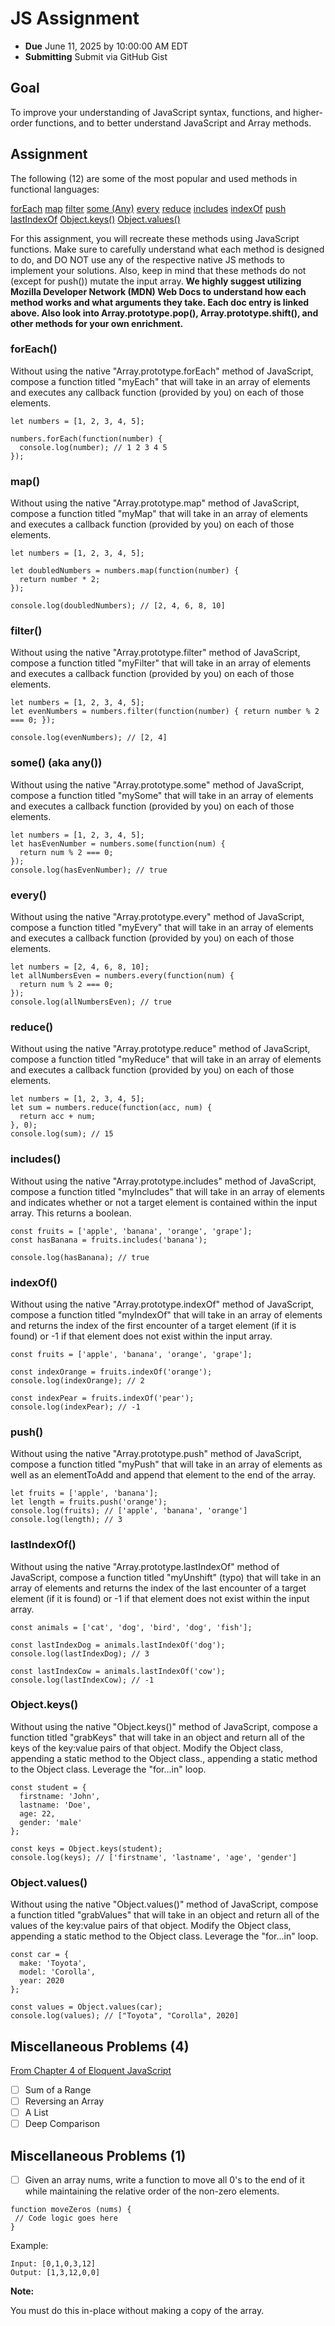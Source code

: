 # JS Assignment

- **Due** June 11, 2025 by 10:00:00 AM EDT
- **Submitting** Submit via GitHub Gist

## Goal

To improve your understanding of JavaScript syntax, functions, and higher-order functions, and to better understand JavaScript and Array methods.

## Assignment

The following (12) are some of the most popular and used methods in functional languages:

[forEach](https://developer.mozilla.org/en-US/docs/Web/JavaScript/Reference/Global_Objects/Array/forEach)
[map](https://developer.mozilla.org/en-US/docs/Web/JavaScript/Reference/Global_Objects/Array/map)
[filter](https://developer.mozilla.org/en-US/docs/Web/JavaScript/Reference/Global_Objects/Array/filter)
[some (Any)](https://developer.mozilla.org/en-US/docs/Web/JavaScript/Reference/Global_Objects/Array/some)
[every](https://developer.mozilla.org/en-US/docs/Web/JavaScript/Reference/Global_Objects/Array/every)
[reduce](https://developer.mozilla.org/en-US/docs/Web/JavaScript/Reference/Global_Objects/Array/reduce)
[includes](https://developer.mozilla.org/en-US/docs/Web/JavaScript/Reference/Global_Objects/Array/includes)
[indexOf](https://developer.mozilla.org/en-US/docs/Web/JavaScript/Reference/Global_Objects/Array/indexOf)
[push](https://developer.mozilla.org/en-US/docs/Web/JavaScript/Reference/Global_Objects/Array/push)
[lastIndexOf](https://developer.mozilla.org/en-US/docs/Web/JavaScript/Reference/Global_Objects/Array/lastIndexOf)
[Object.keys()](https://developer.mozilla.org/en-US/docs/Web/JavaScript/Reference/Global_Objects/Object/keys)
[Object.values()](https://developer.mozilla.org/en-US/docs/Web/JavaScript/Reference/Global_Objects/Object/values)

For this assignment, you will recreate these methods using JavaScript functions. Make sure to carefully understand what each method is designed to do, and DO NOT use any of the respective native JS methods to implement your solutions. Also, keep in mind that these methods do not (except for push()) mutate the input array. **We highly suggest utilizing Mozilla Developer Network (MDN) Web Docs to understand how each method works and what arguments they take. Each doc entry is linked above. Also look into Array.prototype.pop(), Array.prototype.shift(), and other methods for your own enrichment.**

### forEach()

Without using the native "Array.prototype.forEach" method of JavaScript, compose a function titled "myEach" that will take in an array of elements and executes any callback function (provided by you) on each of those elements.

```
let numbers = [1, 2, 3, 4, 5];

numbers.forEach(function(number) {
  console.log(number); // 1 2 3 4 5
});
```

### map()

Without using the native "Array.prototype.map" method of JavaScript, compose a function titled "myMap" that will take in an array of elements and executes a callback function (provided by you) on each of those elements.

```
let numbers = [1, 2, 3, 4, 5];

let doubledNumbers = numbers.map(function(number) {
  return number * 2;
});

console.log(doubledNumbers); // [2, 4, 6, 8, 10]
```

### filter()

Without using the native "Array.prototype.filter" method of JavaScript, compose a function titled "myFilter" that will take in an array of elements and executes a callback function (provided by you) on each of those elements.

```
let numbers = [1, 2, 3, 4, 5];
let evenNumbers = numbers.filter(function(number) { return number % 2 === 0; });

console.log(evenNumbers); // [2, 4]
```

### some() (aka any())

Without using the native "Array.prototype.some" method of JavaScript, compose a function titled "mySome" that will take in an array of elements and executes a callback function (provided by you) on each of those elements.

```
let numbers = [1, 2, 3, 4, 5];
let hasEvenNumber = numbers.some(function(num) {
  return num % 2 === 0;
});
console.log(hasEvenNumber); // true
```

### every()

Without using the native "Array.prototype.every" method of JavaScript, compose a function titled "myEvery" that will take in an array of elements and executes a callback function (provided by you) on each of those elements.

```
let numbers = [2, 4, 6, 8, 10];
let allNumbersEven = numbers.every(function(num) {
  return num % 2 === 0;
});
console.log(allNumbersEven); // true
```

### reduce()

Without using the native "Array.prototype.reduce" method of JavaScript, compose a function titled "myReduce" that will take in an array of elements and executes a callback function (provided by you) on each of those elements.

```
let numbers = [1, 2, 3, 4, 5];
let sum = numbers.reduce(function(acc, num) {
  return acc + num;
}, 0);
console.log(sum); // 15
```

### includes()

Without using the native "Array.prototype.includes" method of JavaScript, compose a function titled "myIncludes" that will take in an array of elements and indicates whether or not a target element is contained within the input array. This returns a boolean.

```
const fruits = ['apple', 'banana', 'orange', 'grape'];
const hasBanana = fruits.includes('banana');

console.log(hasBanana); // true
```

### indexOf()

Without using the native "Array.prototype.indexOf" method of JavaScript, compose a function titled "myIndexOf" that will take in an array of elements and returns the index of the first encounter of a target element (if it is found) or -1 if that element does not exist within the input array.

```
const fruits = ['apple', 'banana', 'orange', 'grape'];

const indexOrange = fruits.indexOf('orange');
console.log(indexOrange); // 2

const indexPear = fruits.indexOf('pear');
console.log(indexPear); // -1
```

### push()

Without using the native "Array.prototype.push" method of JavaScript, compose a function titled "myPush" that will take in an array of elements as well as an elementToAdd and append that element to the end of the array.

```
let fruits = ['apple', 'banana'];
let length = fruits.push('orange');
console.log(fruits); // ['apple', 'banana', 'orange']
console.log(length); // 3
```

### lastIndexOf()

Without using the native "Array.prototype.lastIndexOf" method of JavaScript, compose a function titled "myUnshift" (typo) that will take in an array of elements and returns the index of the last encounter of a target element (if it is found) or -1 if that element does not exist within the input array.

```
const animals = ['cat', 'dog', 'bird', 'dog', 'fish'];

const lastIndexDog = animals.lastIndexOf('dog');
console.log(lastIndexDog); // 3

const lastIndexCow = animals.lastIndexOf('cow');
console.log(lastIndexCow); // -1
```

### Object.keys()

Without using the native "Object.keys()" method of JavaScript, compose a function titled "grabKeys" that will take in an object and return all of the keys of the key:value pairs of that object. Modify the Object class, appending a static method to the Object class., appending a static method to the Object class. Leverage the "for...in" loop.

```
const student = {
  firstname: 'John',
  lastname: 'Doe',
  age: 22,
  gender: 'male'
};

const keys = Object.keys(student);
console.log(keys); // ['firstname', 'lastname', 'age', 'gender']
```

### Object.values()

Without using the native "Object.values()" method of JavaScript, compose a function titled "grabValues" that will take in an object and return all of the values of the key:value pairs of that object. Modify the Object class, appending a static method to the Object class. Leverage the "for...in" loop.

```
const car = {
  make: 'Toyota',
  model: 'Corolla',
  year: 2020
};

const values = Object.values(car);
console.log(values); // ["Toyota", "Corolla", 2020]
```

## Miscellaneous Problems (4)

[From Chapter 4 of Eloquent JavaScript](https://eloquentjavascript.net/04_data.html)

- [ ] Sum of a Range
- [ ] Reversing an Array
- [ ] A List
- [ ] Deep Comparison

## Miscellaneous Problems (1)

- [ ] Given an array nums, write a function to move all 0's to the end of it while maintaining the relative order of the non-zero elements.

```
function moveZeros (nums) {
 // Code logic goes here
}
```

Example:

```
Input: [0,1,0,3,12]
Output: [1,3,12,0,0]
```

**Note:**

You must do this in-place without making a copy of the array.

